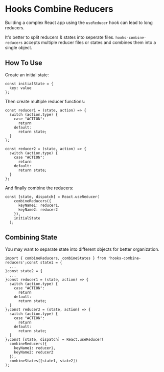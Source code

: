 # Hooks Combine Reducers

Building a complex React app using the `useReducer` hook can lead to long reducers.

It's better to split reducers & states into seperate files. `hooks-combine-reducers` accepts multiple reducer files or states and combines them into a single object.

## How To Use

Create an initial state:

```
const initialState = {
  key: value
};
```

Then create multiple reducer functions:

```
const reducer1 = (state, action) => {
  switch (action.type) {
    case "ACTION":
      return
    default:
      return state;
  }
};

const reducer2 = (state, action) => {
  switch (action.type) {
    case "ACTION":
      return
    default:
      return state;
  }
};
```

And finally combine the reducers:

```
const [state, dispatch] = React.useReducer(
    combineReducers({
      keyName1: reducer1,
      keyName2: reducer2
    }),
    initialState
  );

```

## Combining State

You may want to separate state into different objects for better organization.

```
import { combineReducers, combineStates } from 'hooks-combine-reducers';const state1 = {
  ...
}const state2 = {
  ...
}const reducer1 = (state, action) => {
  switch (action.type) {
    case "ACTION":
      return
    default:
      return state;
  }
};const reducer2 = (state, action) => {
  switch (action.type) {
    case "ACTION":
      return
    default:
      return state;
  }
};const [state, dispatch] = React.useReducer(
  combineReducers({
    keyName1: reducer1,
    keyName2: reducer2
  }),
  combineStates([state1, state2])
);

```